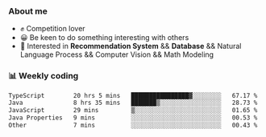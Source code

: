 ### About me

- ✊ Competition lover
- 😀 Be keen to do something interesting with others
- 🎈 Interested in **Recommendation System** && **Database** && Natural Language Process && Computer Vision && Math Modeling


### 📊 Weekly coding
<!--START_SECTION:waka-->

```txt
TypeScript        20 hrs 5 mins   ████████████████▓░░░░░░░░   67.17 %
Java              8 hrs 35 mins   ███████▒░░░░░░░░░░░░░░░░░   28.73 %
JavaScript        29 mins         ▒░░░░░░░░░░░░░░░░░░░░░░░░   01.65 %
Java Properties   9 mins          ░░░░░░░░░░░░░░░░░░░░░░░░░   00.53 %
Other             7 mins          ░░░░░░░░░░░░░░░░░░░░░░░░░   00.43 %
```

<!--END_SECTION:waka-->
